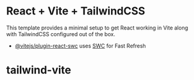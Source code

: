 # React + Vite + TailwindCSS

This template provides a minimal setup to get React working in Vite along with TailwindCSS configured out of the box.


- [@vitejs/plugin-react-swc](https://github.com/vitejs/vite-plugin-react-swc) uses [SWC](https://swc.rs/) for Fast Refresh
# tailwind-vite
